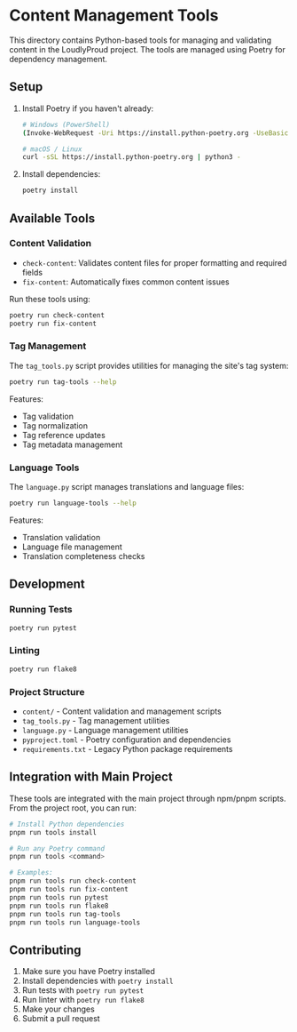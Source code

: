 # Content Management Tools

This directory contains Python-based tools for managing and validating content in the LoudlyProud project. The tools are managed using Poetry for dependency management.

## Setup

1. Install Poetry if you haven't already:
   ```bash
   # Windows (PowerShell)
   (Invoke-WebRequest -Uri https://install.python-poetry.org -UseBasicParsing).Content | python -

   # macOS / Linux
   curl -sSL https://install.python-poetry.org | python3 -
   ```

2. Install dependencies:
   ```bash
   poetry install
   ```

## Available Tools

### Content Validation

- `check-content`: Validates content files for proper formatting and required fields
- `fix-content`: Automatically fixes common content issues

Run these tools using:
```bash
poetry run check-content
poetry run fix-content
```

### Tag Management

The `tag_tools.py` script provides utilities for managing the site's tag system:

```bash
poetry run tag-tools --help
```

Features:
- Tag validation
- Tag normalization
- Tag reference updates
- Tag metadata management

### Language Tools

The `language.py` script manages translations and language files:

```bash
poetry run language-tools --help
```

Features:
- Translation validation
- Language file management
- Translation completeness checks

## Development

### Running Tests

```bash
poetry run pytest
```

### Linting

```bash
poetry run flake8
```

### Project Structure

- `content/` - Content validation and management scripts
- `tag_tools.py` - Tag management utilities
- `language.py` - Language management utilities
- `pyproject.toml` - Poetry configuration and dependencies
- `requirements.txt` - Legacy Python package requirements

## Integration with Main Project

These tools are integrated with the main project through npm/pnpm scripts. From the project root, you can run:

```bash
# Install Python dependencies
pnpm run tools install

# Run any Poetry command
pnpm run tools <command>

# Examples:
pnpm run tools run check-content
pnpm run tools run fix-content
pnpm run tools run pytest
pnpm run tools run flake8
pnpm run tools run tag-tools
pnpm run tools run language-tools
```

## Contributing

1. Make sure you have Poetry installed
2. Install dependencies with `poetry install`
3. Run tests with `poetry run pytest`
4. Run linter with `poetry run flake8`
5. Make your changes
6. Submit a pull request 